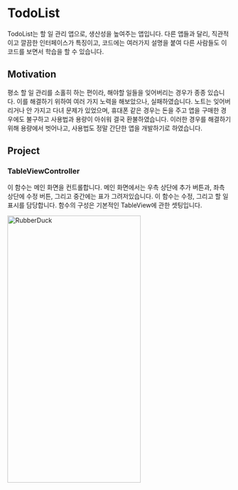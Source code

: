# TodoList
TodoList는 할 일 관리 앱으로, 생산성을 높여주는 앱입니다. 다른 앱들과 달리, 직관적이고 깔끔한 인터페이스가 특징이고, 코드에는 여러가지 설명을 붙여 다른 사람들도 이 코드를 보면서 학습을 할 수 있습니다.


## Motivation
평소 할 일 관리를 소홀히 하는 편이라, 해야할 일들을 잊어버리는 경우가 종종 있습니다.
이를 해결하기 위하여 여러 가지 노력을 해보았으나, 실패하였습니다.
노트는 잊어버리거나 안 가지고 다녀 문제가 있었으며,
휴대폰 같은 경우는 돈을 주고 앱을 구매한 경우에도 불구하고 사용법과 용량이 아쉬워 결국 환불하였습니다.
이러한 경우를 해결하기 위해 용량에서 벗어나고, 사용법도 정말 간단한 앱을 개발하기로 하였습니다.


## Project
### TableViewController
이 함수는 메인 화면을 컨트롤합니다. 메인 화면에서는 우측 상단에 추가 버튼과, 좌측 상단에 수정 버튼, 그리고 중간에는 표가 그려저있습니다. 이 함수는 수정, 그리고 할 일 표시를 담당합니다. 함수의 구성은 기본적인 TableView에 관한 셋팅입니다.

<img src="https://github.com/ycostdalp/TodoList/blob/main/%E1%84%86%E1%85%A6%E1%84%8B%E1%85%B5%E1%86%AB.png" width="300px" height="600px" title="px(픽셀) 크기 설정" alt="RubberDuck"></img><br/>
